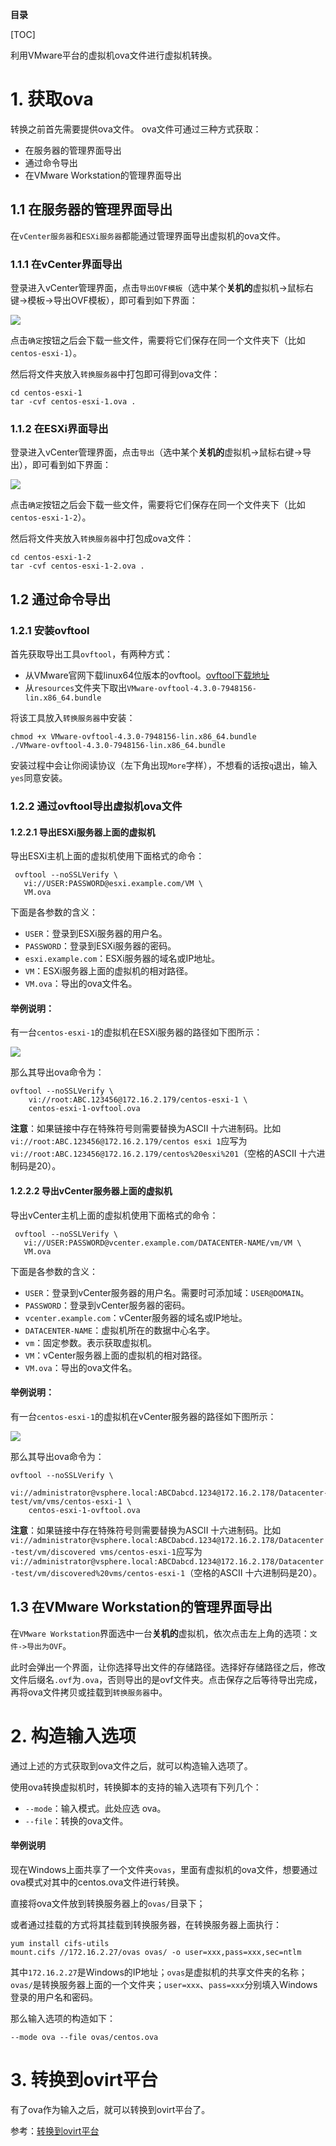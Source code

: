 **目录**

[TOC]

利用VMware平台的虚拟机ova文件进行虚拟机转换。

# 1. 获取ova

转换之前首先需要提供ova文件。
ova文件可通过三种方式获取：

- 在服务器的管理界面导出
- 通过命令导出
- 在VMware Workstation的管理界面导出

## 1.1 在服务器的管理界面导出

在`vCenter服务器`和`ESXi服务器`都能通过管理界面导出虚拟机的ova文件。

### 1.1.1 在vCenter界面导出

登录进入vCenter管理界面，点击`导出OVF模板`（选中某个**关机的**虚拟机->鼠标右键->模板->导出OVF模板），即可看到如下界面：

![](img/vcenter-ovf导出界面.png)

点击`确定`按钮之后会下载一些文件，需要将它们保存在同一个文件夹下（比如`centos-esxi-1`）。

然后将文件夹放入`转换服务器`中打包即可得到ova文件：

```shell
cd centos-esxi-1
tar -cvf centos-esxi-1.ova .
```

### 1.1.2 在ESXi界面导出

登录进入vCenter管理界面，点击`导出`（选中某个**关机的**虚拟机->鼠标右键->导出），即可看到如下界面：

![](img/esxi-ovf导出界面.png)

点击`确定`按钮之后会下载一些文件，需要将它们保存在同一个文件夹下（比如`centos-esxi-1-2`）。

然后将文件夹放入`转换服务器`中打包成ova文件：

```shell
cd centos-esxi-1-2
tar -cvf centos-esxi-1-2.ova .
```

## 1.2 通过命令导出

### 1.2.1 安装ovftool

首先获取导出工具`ovftool`，有两种方式：

- 从VMware官网下载linux64位版本的ovftool。[ovftool下载地址](https://www.vmware.com/support/developer/ovf/)
- 从`resources`文件夹下取出`VMware-ovftool-4.3.0-7948156-lin.x86_64.bundle`

将该工具放入`转换服务器`中安装：

```shell
chmod +x VMware-ovftool-4.3.0-7948156-lin.x86_64.bundle
./VMware-ovftool-4.3.0-7948156-lin.x86_64.bundle
```

安装过程中会让你阅读协议（左下角出现`More`字样），不想看的话按`q`退出，输入`yes`同意安装。

### 1.2.2 通过ovftool导出虚拟机ova文件

#### 1.2.2.1 导出ESXi服务器上面的虚拟机

导出ESXi主机上面的虚拟机使用下面格式的命令：

```shell
 ovftool --noSSLVerify \
   vi://USER:PASSWORD@esxi.example.com/VM \
   VM.ova
```

下面是各参数的含义：

- `USER`：登录到ESXi服务器的用户名。
- `PASSWORD`：登录到ESXi服务器的密码。
- `esxi.example.com`：ESXi服务器的域名或IP地址。
- `VM`：ESXi服务器上面的虚拟机的相对路径。
- `VM.ova`：导出的ova文件名。

#### 举例说明：

有一台`centos-esxi-1`的虚拟机在ESXi服务器的路径如下图所示：

![](img/esxi-ovftool虚拟机定位界面.png)

那么其导出ova命令为：

```
ovftool --noSSLVerify \
	vi://root:ABC.123456@172.16.2.179/centos-esxi-1 \
	centos-esxi-1-ovftool.ova
```

**注意**：如果链接中存在特殊符号则需要替换为ASCII 十六进制码。比如`vi://root:ABC.123456@172.16.2.179/centos esxi 1`应写为`vi://root:ABC.123456@172.16.2.179/centos%20esxi%201`（空格的ASCII 十六进制码是20）。

#### 1.2.2.2 导出vCenter服务器上面的虚拟机

导出vCenter主机上面的虚拟机使用下面格式的命令：

```shell
 ovftool --noSSLVerify \
   vi://USER:PASSWORD@vcenter.example.com/DATACENTER-NAME/vm/VM \
   VM.ova
```

下面是各参数的含义：

- `USER`：登录到vCenter服务器的用户名。需要时可添加域：`USER@DOMAIN`。
- `PASSWORD`：登录到vCenter服务器的密码。
- `vcenter.example.com`：vCenter服务器的域名或IP地址。
- `DATACENTER-NAME`：虚拟机所在的数据中心名字。
- `vm`：固定参数。表示获取虚拟机。
- `VM`：vCenter服务器上面的虚拟机的相对路径。
- `VM.ova`：导出的ova文件名。

#### 举例说明：

有一台`centos-esxi-1`的虚拟机在vCenter服务器的路径如下图所示：

![](img/vcenter-ovftool虚拟机定位界面.png)

那么其导出ova命令为：

```shell
ovftool --noSSLVerify \ 
	vi://administrator@vsphere.local:ABCDabcd.1234@172.16.2.178/Datacenter-test/vm/vms/centos-esxi-1 \
	centos-esxi-1-ovftool.ova
```

**注意**：如果链接中存在特殊符号则需要替换为ASCII 十六进制码。比如`vi://administrator@vsphere.local:ABCDabcd.1234@172.16.2.178/Datacenter-test/vm/discovered vms/centos-esxi-1`应写为`vi://administrator@vsphere.local:ABCDabcd.1234@172.16.2.178/Datacenter-test/vm/discovered%20vms/centos-esxi-1`（空格的ASCII 十六进制码是20）。

## 1.3 在VMware Workstation的管理界面导出

在`VMware Workstation`界面选中一台**关机的**虚拟机，依次点击左上角的选项：`文件->导出为OVF`。

此时会弹出一个界面，让你选择导出文件的存储路径。选择好存储路径之后，修改文件后缀名`.ovf`为`.ova`，否则导出的是ovf文件夹。点击保存之后等待导出完成，再将ova文件拷贝或挂载到`转换服务器`中。

# 2. 构造输入选项

通过上述的方式获取到ova文件之后，就可以构造输入选项了。

使用ova转换虚拟机时，转换脚本的支持的输入选项有下列几个：

- `--mode`：输入模式。此处应选 ova。
- `--file`：转换的ova文件。

#### 举例说明

现在Windows上面共享了一个文件夹`ovas`，里面有虚拟机的ova文件，想要通过ova模式对其中的centos.ova文件进行转换。

直接将ova文件放到转换服务器上的`ovas/`目录下；

或者通过挂载的方式将其挂载到转换服务器，在转换服务器上面执行：

```shell
yum install cifs-utils
mount.cifs //172.16.2.27/ovas ovas/ -o user=xxx,pass=xxx,sec=ntlm
```

其中`172.16.2.27`是Windows的IP地址；`ovas`是虚拟机的共享文件夹的名称；`ovas/`是转换服务器上面的一个文件夹；`user=xxx`、`pass=xxx`分别填入Windows登录的用户名和密码。



那么输入选项的构造如下：

```shell
--mode ova --file ovas/centos.ova
```

# 3. 转换到ovirt平台

有了ova作为输入之后，就可以转换到ovirt平台了。

参考：[转换到ovirt平台](转换到ovirt平台.md)